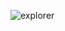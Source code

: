 ![explorer](https://github.com/noIIem/rexplorer/assets/77765100/36ea829d-59f2-411b-962a-2ff64eb7bdc6)
